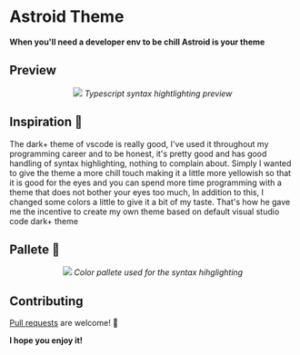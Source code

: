 # Astroid Theme
**When you'll need a developer env to be chill Astroid is your theme**

## Preview
<div align="center">
  <img src="https://user-images.githubusercontent.com/62354548/169932516-3a0aa6f5-057b-4456-a2cc-2017a63cd2b0.png" />
  <i>Typescript syntax hightlighting preview</i>
</div>

## Inspiration 💭
The dark+ theme of vscode is really good, I've used it throughout my programming career and to be honest, it's pretty good and has good handling of syntax highlighting, nothing to complain about. Simply I wanted to give the theme a more chill touch making it a little more yellowish so that it is good for the eyes and you can spend more time programming with a theme that does not bother your eyes too much, In addition to this, I changed some colors a little to give it a bit of my taste. That's how he gave me the incentive to create my own theme based on default visual studio code dark+ theme

## Pallete 🎨
<div align="center">
  <img src="https://user-images.githubusercontent.com/62354548/169931198-8138f913-5f18-4548-b60b-6f60d308327f.png" />
  <i>Color pallete used for the syntax hihglighting</i>
</div>

## Contributing
[Pull requests](https://github.com/simmxns/astroid/pulls) are welcome! 🤠

**I hope you enjoy it!**
